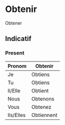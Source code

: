 # Obtenir

Obtener

## Indicatif

### Present

|Pronom|Obtenir|
|-|-|
|Je|Obtiens|
|Tu|Obtiens|
|Il/Elle|Obtient|
|Nous|Obtenons|
|Vous|Obtenez|
|Ils/Elles|Obtiennent|